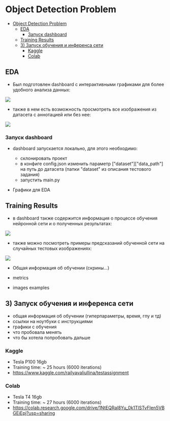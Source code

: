 # Object Detection Problem

<!-- TOC -->
* [Object Detection Problem](#object-detection-problem)
  * [EDA](#eda)
    * [Запуск dashboard](#-dashboard)
  * [Training Results](#training-results)
  * [3) Запуск обучения и инференса сети](#3------)
    * [Kaggle](#kaggle)
    * [Colab](#colab)
<!-- TOC -->


## EDA
- Был подготовлен dashboard с интерактивными графиками для более удобного анализа данных:

![](../../../Downloads/videos_2_convert_2_gif/1.gif)

- также в нем есть возможность просмотреть все изображения из датасета с аннотацией или без нее:

![](../../../Downloads/videos_2_convert_2_gif/2.gif)

### Запуск dashboard
- dashboard запускается локально, для этого необходимо:
  - склонировать проект
  - в конфиге config.json изменить параметр ["dataset"]["data_path"] на путь до датасета (папки "dataset" из 
  описания тестового задания)
  - запустить main.py

- Графики для EDA




## Training Results
- в dashboard также содержится информация о процессе обучения нейронной сети и о полученных результатах:

![](../../../Downloads/videos_2_convert_2_gif/3.gif)

- также можно посмотреть примеры предсказаний обученной сети на случайных тестовых изображениях:

![](../../../Downloads/videos_2_convert_2_gif/4.gif)

- Общая информация об обучении (скрины...)


- metrics
- images examples


## 3) Запуск обучения и инференса сети

- общая информация об обучении (гиперпараметры, время, гпу и тд)
- ссылки на ноутбуки с инструкциями
- графики с обучения
- что пробовала менять
- что бы хотела попробовать дальше

### Kaggle 
- Tesla P100 16gb
- Training time: ~ 25 hours (6000 iterations)
- https://www.kaggle.com/railyavaliullina/testassignment

### Colab
- Tesla T4 16gb
- Training time: ~ 27 hours (6000 iterations)
- https://colab.research.google.com/drive/1NtEQRal8Yu_0k1TlSTvFIen5VBGEiEpj?usp=sharing
